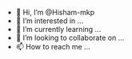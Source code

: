 - 👋 Hi, I’m @Hisham-mkp
- 👀 I’m interested in ...
- 🌱 I’m currently learning ...
- 💞️ I’m looking to collaborate on ...
- 📫 How to reach me ...

<!---
Hisham-mkp/Hisham-mkp is a ✨ special ✨ repository because its `README.md` (this file) appears on your GitHub profile.
You can click the Preview link to take a look at your changes.
--->
